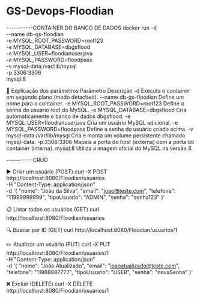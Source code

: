 # GS-Devops-Floodian

-----------CONTAINER DO BANCO DE DADOS
docker run -d \
  --name db-gs-floodian \
  -e MYSQL_ROOT_PASSWORD=root123 \
  -e MYSQL_DATABASE=dbgsflood \
  -e MYSQL_USER=floodianuserjava \
  -e MYSQL_PASSWORD=floodpass \
  -v mysql-data:/var/lib/mysql \
  -p 3306:3306 \
  mysql:8
  
🧩 Explicação dos parâmetros
Parâmetro	Descrição
-d	Executa o container em segundo plano (modo detached).
--name db-gs-floodian	Define um nome para o container.
-e MYSQL_ROOT_PASSWORD=root123	Define a senha do usuário root do MySQL.
-e MYSQL_DATABASE=dbgsflood	Cria automaticamente o banco de dados dbgsflood.
-e MYSQL_USER=floodianuserjava	Cria um usuário MySQL adicional.
-e MYSQL_PASSWORD=floodpass	Define a senha do usuário criado acima.
-v mysql-data:/var/lib/mysql	Cria e monta um volume persistente chamado mysql-data.
-p 3306:3306	Mapeia a porta do host (externa) com a porta do container (interna).
mysql:8	Utiliza a imagem oficial do MySQL na versão 8.

-----------CRUD

▶️ Criar um usuário (POST)
curl -X POST http://localhost:8080/Floodian/usuarios \
-H "Content-Type: application/json" \
-d '{
  "nome": "João da Silva",
  "email": "joao@teste.com",
  "telefone": "11999999999",
  "tipoUsuario": "ADMIN",
  "senha": "senha123"
}'

📋 Listar todos os usuários (GET)
curl http://localhost:8080/Floodian/usuarios

🔍 Buscar por ID (GET)
curl http://localhost:8080/Floodian/usuarios/1

✏️ Atualizar um usuário (PUT)
curl -X PUT http://localhost:8080/Floodian/usuarios/1 \
-H "Content-Type: application/json" \
-d '{
  "nome": "João Atualizado",
  "email": "joaoatualizado@teste.com",
  "telefone": "11988887777",
  "tipoUsuario": "USER",
  "senha": "novaSenha"
}'

❌ Excluir (DELETE)
curl -X DELETE http://localhost:8080/Floodian/usuarios/1
